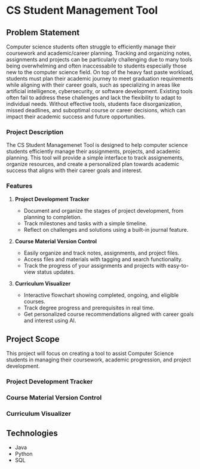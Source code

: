# CS Student Management Tool
## Problem Statement
Computer science students often struggle to efficiently manage their coursework and academic/career planning. Tracking and organizing notes, assignments and projects can be particularly challenging due to many tools being overwhelming and often inaccessabile to students especially those new to the computer science field. On top of the heavy fast paste workload, students must plan their academic journey to meet graduation requirements while aligning with their career goals, such as specializing in areas like artificial intelligence, cybersecurity, or software development.
Existing tools often fail to address these challenges and lack the flexibility to adapt to individual needs. Without effective tools, students face disorganization, missed deadlines, and suboptimal course or career decisions, which can impact their academic success and future opportunities.

### Project Description
The CS Student Managemenet Tool is designed to help computer science students efficiently manage their assignments, projects, and academic planning. This tool will provide a simple interface to track assignements, organize resources, and create a personalized plan towards academic success that aligns with their career goals and interest.

### Features
1. **Project Development Tracker**  
   - Document and organize the stages of project development, from planning to completion.  
   - Track milestones and tasks with a simple timeline.  
   - Reflect on challenges and solutions using a built-in journal feature.  

2. **Course Material Version Control**  
   - Easily organize and track notes, assignments, and project files.  
   - Access files and materials with tagging and search functionality.  
   - Track the progress of your assignments and projects with easy-to-view status updates.

3. **Curriculum Visualizer**  
   - Interactive flowchart showing completed, ongoing, and eligible courses.  
   - Track degree progress and prerequisites in real time.
   - Get personalized course recommendations aligned with career goals and interest using AI.

  ## Project Scope
  This project will focus on creating a tool to assist Computer Science students in managing their coursework, academic progression, and project development.
  ### Project Development Tracker
  ### Course Material Version Control 
  ### Curriculum Visualizer 

  ## Technologies
  - Java
  - Python
  - SQL
     
